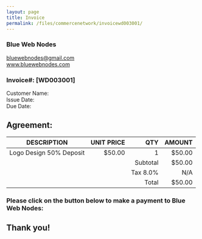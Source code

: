 ```yaml
---
layout: page
title: Invoice
permalink: /files/commercenetwork/invoicewd003001/
---
```


### Blue Web Nodes
bluewebnodes@gmail.com<br />
www.bluewebnodes.com

### Invoice#: [WD003001]
Customer Name: <br />
Issue Date: <br />
Due Date: 

## Agreement: 

| DESCRIPTION | UNIT PRICE | QTY | AMOUNT |
| --- | ---: | ---: | ---: |
| Logo Design 50% Deposit | $50.00 | 1 | $50.00 |
|   |   | Subtotal | $50.00 |
|   |   | Tax 8.0% | N/A |
|   |   | Total | $50.00 |

### Please click on the button below to make a payment to Blue Web Nodes:



## Thank you!
